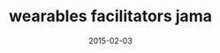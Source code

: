 ---
title: wearables facilitators jama
articlename: >-
  Wearable Devices as Facilitators, Not Drivers, of Health Behavior Change
date: '2015-02-03'
summary: >-
  Several large technology companies including Apple, Google, and Samsung are entering the expanding market of population health with the introduction of wearable devices. This technology, worn in clothing or accessories, is part of a larger movement often referred to as the “quantified self.” The notion is that by recording and reporting information about behaviors such as physical activity or sleep patterns, these devices can educate and motivate individuals toward better habits and better health. The gap between recording information and changing behavior is substantial, however, and while these devices are increasing in popularity, little evidence suggests that they are bridging that gap.
authors: >-
  Mitesh S. Patel, David A. Asch, Kevin G. Volpp
source: 'https://jamanetwork.com/journals/jama/article-abstract/2089651'
journal: JAMA
spotlight: false
image: /img/uploads/hbr.doctors.jpg
---